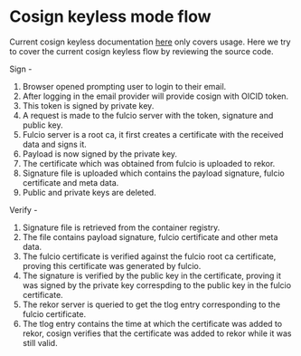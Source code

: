 # Cosign keyless mode flow

Current cosign keyless documentation [here](https://github.com/sigstore/cosign/blob/main/KEYLESS.md) only covers usage.
Here we try to cover the current cosign keyless flow by reviewing the source code.

Sign -
1. Browser opened prompting user to login to their email.
2. After logging in the email provider will provide cosign with OICID token.
3. This token is signed by private key.
4. A request is made to the fulcio server with the token, signature and public key.
5. Fulcio server is a root ca, it first creates a certificate with the received data and signs it.
6. Payload is now signed by the private key.
7. The certificate which was obtained from fulcio is uploaded to rekor.
9. Signature file is uploaded which contains the payload signature, fulcio certificate and meta data.
8. Public and private keys are deleted.

Verify -
1. Signature file is retrieved from the container registry.
2. The file contains payload signature, fulcio certificate and other meta data.
3. The fulcio certificate is verified against the fulcio root ca certificate, proving this certificate was generated by fulcio.
4. The signature is verified by the public key in the certificate, proving it was signed by the private key correspding to the public key
in the fulcio certificate.
5. The rekor server is queried to get the tlog entry corresponding to the fulcio certificate.
6. The tlog entry contains the time at which the certificate was added to rekor, cosign verifies that the certificate was
added to rekor while it was still valid.




